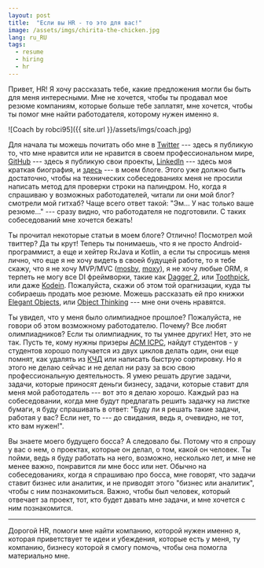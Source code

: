 ```yaml
---
layout: post
title:  "Если вы HR - то это для вас!"
image: /assets/imgs/chirita-the-chicken.jpg
lang: ru_RU
tags:
  - resume
  - hiring
  - hr
---
```


Привет, HR! Я хочу рассказать тебе, какие предложения могли бы быть для меня интересными.
Мне не хочется, чтобы ты продавал мое резюме компаниям, которые больше тебе заплатят, мне 
хочется, чтобы ты помог мне найти работодателя, которому нужен именно я.

![Coach by robci95]({{ site.url }}/assets/imgs/coach.jpg)

<!--more-->

Для начала ты можешь почитать обо мне в [Twitter](https://twitter.com/nikialeksey) --- здесь
я публикую то, что мне нравится или не нравится в своем профессиональном мире,
[GitHub](https://github.com/nikialeksey) --- здесь я публикую свои проекты, 
[LinkedIn](https://www.linkedin.com/in/nikialeksey) --- здесь моя краткая биография, и 
[здесь](https://nikialeksey.com) --- в моем блоге. Этого уже должно быть достаточно, чтобы на 
технических собеседованиях меня не просили написать метод для проверки строки на палиндром.
Но, когда я спрашиваю у возможных работодателей, читали ли они мой блог? смотрели мой 
гитхаб? Чаще всего ответ такой: "Эм... У нас только ваше резюме..." --- сразу видно, что 
работодателя не подготовили. С таких собеседований мне хочется бежать!

Ты прочитал некоторые статьи в моем блоге? Отлично! Посмотрел мой твиттер? Да ты крут!
Теперь ты понимаешь, что я не просто Android-программист, а еще и хейтер RxJava и Kotlin,
а если ты спросишь меня лично, что еще я не хочу видеть в своей будущей работе, то я тебе
скажу, что я не хочу MVP/MVC ([mosby](https://github.com/sockeqwe/mosby), 
[moxy](https://github.com/Arello-Mobile/Moxy)), я не хочу любые ORM, я терпеть не могу все DI 
фреймворки, такие как [Dagger 2](https://google.github.io/dagger/), или [Toothpick](https://github.com/stephanenicolas/toothpick),
или даже [Kodein](http://kodein.org/Kodein-DI/). Пожалуйста, скажи об этом той орагнизации, 
куда ты собираешь продать мое резюме. Можешь рассказать ей про книжки [Elegant Objects](http://www.yegor256.com/elegant-objects.html),
или [Object Thinking](http://davewest.us/product/object-thinking/) --- мне они очень 
нравятся.

Ты увидел, что у меня было олимпиадное прошлое? Пожалуйста, не говори об этом возможному 
работодателю. Почему? Все любят олимпиадников? Если ты олимпиадник, то ты умнее других!
Нет, это не так. Пусть те, кому нужны призеры [ACM ICPC](https://icpc.baylor.edu/), найдут
студентов - у студентов хорошо получается из двух циклов делать один, они еще помнят, как
удалять из [КЧД](https://en.wikipedia.org/wiki/Red%E2%80%93black_tree) или написать быструю сортировку. 
Но я этого не делаю сейчас и не делал ни разу за 
всю свою профессиональную деятельность. Я умею решать другие задачи, задачи, которые приносят деньги
бизнесу, задачи, которые ставит для меня мой работодатель --- вот это я делаю хорошо.
Каждый раз на собеседовании, когда мне будут предлагать решить задачку на листке бумаги,
я буду спрашивать в ответ: "Буду ли я решать такие задачи, работая у вас? Если нет, то
--- до свидания, ведь я, очевидно, не тот, кто вам нужен!". 

Вы знаете моего будущего босса? А следовало бы. Потому что я спрошу у вас о нем,
о проектах, которые он делал, о том, какой он человек. Ты пойми, ведь я буду работать на него,
возможно, несколько лет, и мне не менее важно, понравится ли мне босс или нет.
Обычно на собеседованиях, когда я спрашиваю про босса, мне говорят, что задачи ставит бизнес 
или аналитик, и не приводят этого "бизнес или аналитик", чтобы с ним познакомиться.
Важно, чтобы был человек, который отвечает за проект, тот, кто будет давать мне задачи,
и мне хочется с ним познакомится.

---

Дорогой HR, помоги мне найти компанию, которой нужен именно я, которая приветствует
те идеи и убеждения, которые есть у меня, ту компанию, бизнесу которой я смогу 
помочь, чтобы она помогла материально мне.



